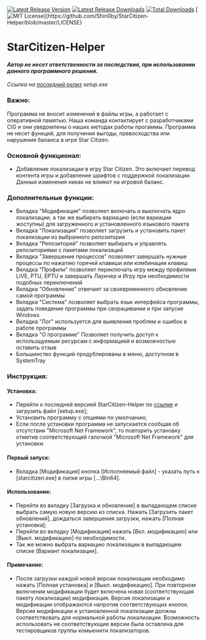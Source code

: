 [![Latest Release Version](https://img.shields.io/github/release/Shin0by/StarCitizen-Helper?sort=date)](https://github.com/Shin0by/StarCitizen-Helper/releases/latest)
[![Latest Release Downloads](https://img.shields.io/github/downloads/Shin0by/StarCitizen-Helper/latest/total)](https://github.com/Shin0by/StarCitizen-Helper/releases/latest)
[![Total Downloads](https://img.shields.io/github/downloads/Shin0by/StarCitizen-Helper/total.svg)](https://github.com/Shin0by/StarCitizen-Helper/releases)
[![MIT License](https://img.shields.io/apm/l/atomic-design-ui.svg?)](https://github.com/Shin0by/StarCitizen-Helper/blob/master/LICENSE)

# StarCitizen-Helper

#### *Автор не несет ответственности за последствия, при использовании данного программного решения.*
*Ссылка на [последний релиз](https://github.com/Shin0by/StarCitizen-Helper/releases/latest) setup.exe*

### Важно:
Программа не вносит изменений в файлы игры, а работает с оперативной памятью. Наша команда контактирует с разработчиками CIG и они уведомлены о наших методах работы прогаммы.
Программа не несет функций, для получения выгоды, превосходства или нарушения баланса в игре Star Citizen.

### Основной функционал:
  * Добавление локализации в игру Star Citizen. Это включает перевод контента игры и добавление шрифтов с поддержкой локализации. Данные изменения никак не влияют на игровой баланс.

### Дополнительные функции:
  * Вкладка "Модификация" позволяет включать и выключать ядро локализации, а так же выбирать вариацию (если вариации жоступны) для загруженного и установленного языкового пакета
  * Вкладка "Локализация" позволяет загрузить и установить пакет локализации из выбранного репозитория
  * Вкладка "Репозиторий" позволяет выбирать и управлять репозиториями с пакетами локализаций
  * Вкладка "Завершение процессов" позволяет завершать нужные процессы по нажатию горячей клавиши или комбинации клавиш
  * Вкладка "Профили" позволяет переключать игру между профилями LIVE, PTU, EPTU и завершать Лаунчер и Игру при необходимости подобных переключений
  * Вкладка "Обновление" отвечает за своевременного обновление самой программы
  * Вкладка "Система" позволяет выбрать язык интерфейса программы, задать поведение программы при сворацивании и при запуске Windows
  * Вкладка "Лог" используется для выявления проблем и ошибок в работе программы
  * Вкладка "О программе" Позволяет получить доступ к использщуемым ресурсам с информацией и возможностью оставить отзыв
  * Большинство функций продублированы в меню, доступном в SystemTray

### Инструкция:
#### Установка:
* Перейти к последней версией StarCitizen-Helper по [ссылке](https://github.com/Shin0by/StarCitizen-Helper/releases/latest) и загрузить файл [setup.exe];
* Установить программу с опциями по умолчанию;
* Если после установки программа не запускается сообщая об отсутствии "Microsoft Net Framework", то повторить установку отметив соответствующей галочкой "Microsoft Net Framework" для установки.
#### Первый запуск:
* Вкладка [Модификация] кнопка [Исполняемый файл] - указать путь к [starcitizen.exe] в папке игры [...\Bin64].
#### Использование:
* Перейти во вкладку [Загрузка и обновление] в выпадающем списке выбрать самую новую версию из списка. Нажать [Загрузить пакет обновлений], дождаться завершения загрузки, нажать [Полная установка];
* Перейти во вкладку [Модификация] нажать [Вкл. модификацию] или [Выкл. модификацию] по необходимости.
* Так же можно выбрать вариацию локализации в выпадающем списке [Вариант локализации].
#### Примечание:
* После загрузки каждой новой версии локализации необходимо нажать [Полная установка] и [Выкл. модификацию]. При повторном включении модификации будет включена новая (соответствующая пакету локализации) модификация. Версия локализации и модификации отображаются напротив соответствующих кнопок. Версия модификации и установленной локализации должны соответствовать для нормальной работы локализации. Возможность использовать не соответствующие версии была оставлена для тестировщиков группы комьюнити локализаторов.
